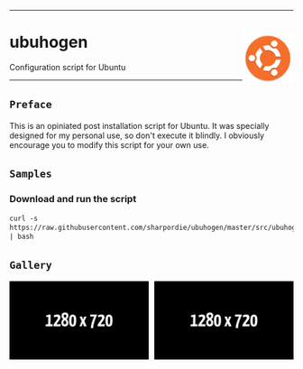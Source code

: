 <hr><div>
<a href="../.."><img align="right" height="91" src="assets/logo.svg" alt="logo"></a>
<h1>ubuhogen</h1>
<p>Configuration script for Ubuntu</p>
</div><hr>

## `Preface`

This is an opiniated post installation script for Ubuntu.
It was specially designed for my personal use, so don't execute it blindly.
I obviously encourage you to modify this script for your own use.

## `Samples`

### Download and run the script

```shell
curl -s https://raw.githubusercontent.com/sharpordie/ubuhogen/master/src/ubuhogen.sh | bash
```

## `Gallery`

<a href="assets/img1.png"><img src="assets/img1.png" width="49%"/></a><a><img src="assets/none.png" width="2%"/></a><a href="assets/img2.png"><img src="assets/img2.png" width="49%"/></a>
